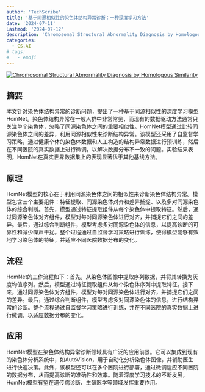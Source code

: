 ```yaml
---
author: 'TechScribe'
title: '基于同源相似性的染色体结构异常诊断：一种深度学习方法'
date: '2024-07-11'
Lastmod: '2024-07-12'
description: 'Chromosomal Structural Abnormality Diagnosis by Homologous Similarity'
categories:
  - CS.AI
# tags:
#   - emoji
---
```


[![Chromosomal Structural Abnormality Diagnosis by Homologous Similarity](https://arxiv-research-1301205113.cos.ap-guangzhou.myqcloud.com/images/2407.08204v1.pdf_0.jpg)](https://arxiv.org/abs/2407.08204v1)

## 摘要

本文针对染色体结构异常的诊断问题，提出了一种基于同源相似性的深度学习模型HomNet。染色体结构异常在一般人群中非常常见，而现有的数据驱动方法通常只关注单个染色体，忽略了同源染色体之间的重要相似性。HomNet模型通过比较同源染色体之间的差异，利用同源相似性来诊断结构异常。该模型还采用了自监督学习策略，通过健康个体的染色体数据和人工构造的结构异常数据进行预训练，然后在不同医院的真实数据上进行微调，以解决数据分布不一致的问题。实验结果表明，HomNet在真实世界数据集上的表现显著优于其他基线方法。<!--more-->

## 原理

HomNet模型的核心在于利用同源染色体之间的相似性来诊断染色体结构异常。模型包含三个主要组件：特征提取、同源染色体对齐和差异捕捉、以及多对同源染色体的综合判断。首先，模型通过特征提取组件从每个染色体中提取特征。然后，通过同源染色体对齐组件，模型对每对同源染色体进行对齐，并捕捉它们之间的差异。最后，通过综合判断组件，模型考虑多对同源染色体的信息，以提高诊断的可靠性和减少噪声干扰。整个过程通过自监督学习策略进行训练，使得模型能够有效地学习染色体的特征，并适应不同医院数据分布的变化。

## 流程

HomNet的工作流程如下：首先，从染色体图像中提取序列数据，并将其转换为灰度均值序列。然后，模型通过特征提取组件从每个染色体序列中提取特征。接下来，通过同源染色体对齐组件，模型对每对同源染色体进行对齐，并捕捉它们之间的差异。最后，通过综合判断组件，模型考虑多对同源染色体的信息，进行结构异常的诊断。整个流程通过自监督学习策略进行训练，并在不同医院的真实数据上进行微调，以适应数据分布的变化。

## 应用

HomNet模型在染色体结构异常诊断领域具有广泛的应用前景。它可以集成到现有的染色体分析系统中，如AutoVision，用于自动化分析染色体图像，并辅助医生进行快速决策。此外，该模型还可以在多个医院进行部署，通过微调适应不同医院的数据分布，从而提高诊断的准确性和效率。随着深度学习技术的不断发展，HomNet模型有望在遗传病诊断、生殖医学等领域发挥重要作用。